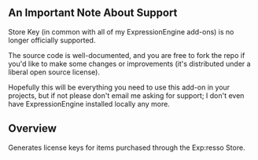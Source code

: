 ## An Important Note About Support

Store Key (in common with all of my ExpressionEngine add-ons) is no longer officially supported.

The source code is well-documented, and you are free to fork the repo if you'd like to make some changes or improvements (it's distributed under a liberal open source license).

Hopefully this will be everything you need to use this add-on in your projects, but if not please don't email me asking for support; I don't even have ExpressionEngine installed locally any more.

## Overview

Generates license keys for items purchased through the Exp:resso Store.
